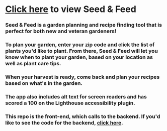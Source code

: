 # [Click here](http://seed-and-feed-frontend.herokuapp.com/) to view Seed & Feed

### Seed & Feed is a garden planning and recipe finding tool that is perfect for both new and veteran gardeners!

### To plan your garden, enter your zip code and click the list of plants you'd like to plant. From there, Seed & Feed will let you know when to plant your garden, based on your location as well as plant care tips.

### When your harvest is ready, come back and  plan your recipes based on what's in the garden.

### The app also includes alt text for screen readers and has scored a 100 on the Lighthouse accessibility plugin.

### This repo is the front-end, which calls to the backend. If you'd like to see the code for the backend, [click here](https://github.com/AveryCS/seed-and-feed-backend).
